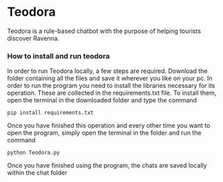 # Teodora
Teodora is a rule-based chatbot with the purpose of helping tourists discover Ravenna.


### How to install and run teodora
In order to run Teodora locally, a few steps are required. Download the folder containing all the files and save it wherever you like on your pc. In order to run the program you need to install the libraries necessary for its operation. These are collected in the requirements.txt file. To install them, open the terminal in the downloaded folder and type the command

```
pip install requirements.txt
```

Once you have finished this operation and every other time you want to open the program, simply open the terminal in the folder and run the command

```
python Teodora.py
```

Once you have finished using the program, the chats are saved locally within the chat folder

